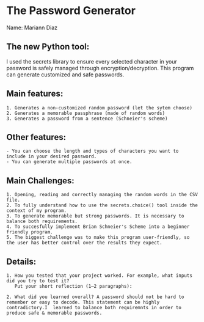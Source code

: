 # The Password Generator

Name: Mariann Diaz

## The new Python tool:

I used the secrets library to ensure every selected character in your password is safely managed through encryption/decryption. This program can generate customized and safe passwords.

## Main features:

    1. Generates a non-customized random password (let the sytem choose)
    2. Generates a memorable passphrase (made of random words)
    3. Generates a password from a sentence (Schneier's scheme)

## Other features:

    - You can choose the length and types of characters you want to include in your desired password.
    - You can generate multiple passwords at once.


## Main Challenges:

    1. Opening, reading and correctly managing the random words in the CSV file.
    2. To fully understand how to use the secrets.choice() tool inside the context of my program.
    3. To generate memorable but strong passwords. It is necessary to balance both requirements.
    4. To succesfully implement Brian Schneier's Scheme into a beginner friendly program.
    5. The biggest challenge was to make this program user-friendly, so the user has better control over the results they expect.


## Details:

    1. How you tested that your project worked. For example, what inputs did you try to test it?
       Put your short reflection (1–2 paragraphs): 

    2. What did you learned overall? A password should not be hard to remember or easy to decode. This statement can be highly contradictory.I  learned to balance both requiremnts in order to produce safe & memorable passwords.


